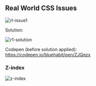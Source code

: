 ## Real World CSS Issues

![rl-issue1](http://imgur.com/Gu4aaow.png)

Solution:

![r1-solution](http://imgur.com/7LvnXWE.png)

Codepen (before solution applied): https://codepen.io/bluehabit/pen/ZJQqzx

### Z-index

![z-index](http://imgur.com/xSqo3JX.png)

